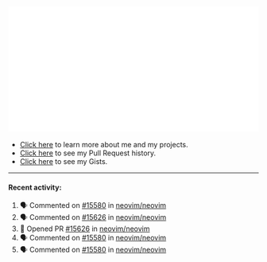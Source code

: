 ![My GitHub Metrics](https://raw.githubusercontent.com/seandewar/seandewar/master/github-metrics.svg)

- [Click here](https://seandewar.github.io/) to learn more about me and my projects.
- [Click here](https://github.com/search?p=1&q=author%3Aseandewar+is%3Apr) to see my Pull Request history.
- [Click here](https://gist.github.com/seandewar) to see my Gists.

---

#### Recent activity:

<!--START_SECTION:activity-->
1. 🗣 Commented on [#15580](https://github.com/neovim/neovim/issues/15580) in [neovim/neovim](https://github.com/neovim/neovim)
2. 🗣 Commented on [#15626](https://github.com/neovim/neovim/issues/15626) in [neovim/neovim](https://github.com/neovim/neovim)
3. 💪 Opened PR [#15626](https://github.com/neovim/neovim/pull/15626) in [neovim/neovim](https://github.com/neovim/neovim)
4. 🗣 Commented on [#15580](https://github.com/neovim/neovim/issues/15580) in [neovim/neovim](https://github.com/neovim/neovim)
5. 🗣 Commented on [#15580](https://github.com/neovim/neovim/issues/15580) in [neovim/neovim](https://github.com/neovim/neovim)
<!--END_SECTION:activity-->
